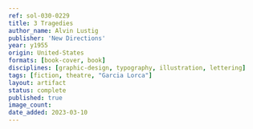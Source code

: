 ```yaml
---
ref: sol-030-0229
title: 3 Tragedies
author_name: Alvin Lustig
publisher: 'New Directions'
year: y1955
origin: United-States
formats: [book-cover, book]
disciplines: [graphic-design, typography, illustration, lettering]
tags: [fiction, theatre, "Garcia Lorca"]
layout: artifact
status: complete
published: true
image_count:
date_added: 2023-03-10
---
```

